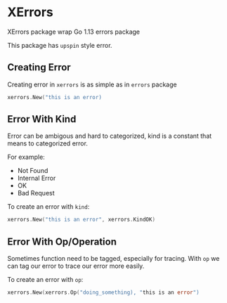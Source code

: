 # XErrors

XErrors package wrap Go 1.13 errors package

This package has `upspin` style error.

## Creating Error

Creating error in `xerrors` is  as simple as in `errors` package

```go
xerrors.New("this is an error)
```

## Error With Kind

Error can be ambigous and hard to categorized, kind is a constant that means to categorized error.

For example:

- Not Found
- Internal Error
- OK
- Bad Request

To create an error with `kind`:

```go
xerrors.New("this is an error", xerrors.KindOK)
```

## Error With Op/Operation

Sometimes function need to be tagged, especially for tracing. With `op` we can tag our error to trace our error more easily.

To create an error with `op`:

```go
xerrors.New(xerrors.Op("doing_something), "this is an error")
```
